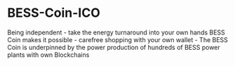 # BESS-Coin-ICO
Being independent - take the energy turnaround into your own hands   BESS Coin makes it possible - carefree shopping with your own wallet - The BESS Coin is underpinned by the power production of hundreds of BESS power plants with own Blockchains
